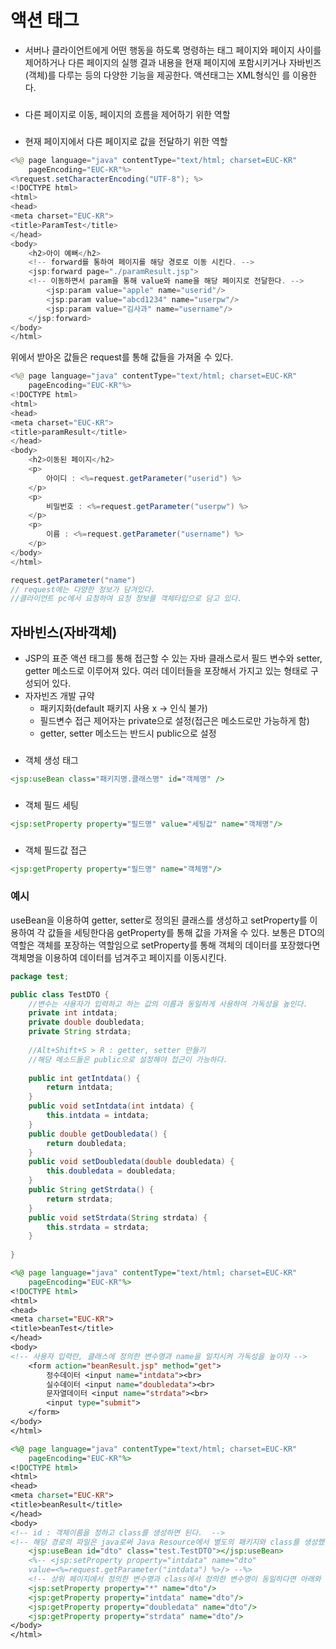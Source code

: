 # 액션 태그
* 서버나 클라이언트에게 어떤 행동을 하도록 명령하는 태그
페이지와 페이지 사이를 제어하거나 다른 페이지의 실행 결과 내용을 현재 페이지에 포함시키거나 자바빈즈(객체)를 다루는 등의 다양한 기능을 제공한다. 
액션태그는 XML형식인 <jsp : />를 이용한다.
### <JSP  : forward/>
* 다른 페이지로 이동, 페이지의 흐름을 제어하기 위한 역할
### <JSP  : param/>
* 현재 페이지에서 다른 페이지로 값을 전달하기 위한 역할


```java
<%@ page language="java" contentType="text/html; charset=EUC-KR"
    pageEncoding="EUC-KR"%>
<%request.setCharacterEncoding("UTF-8"); %>
<!DOCTYPE html>
<html>
<head>
<meta charset="EUC-KR">
<title>ParamTest</title>
</head>
<body>
	<h2>아이 예뻐</h2>
	<!-- forward를 통하여 페이지를 해당 경로로 이동 시킨다. -->
	<jsp:forward page="./paramResult.jsp">
	<!-- 이동하면서 param을 통해 value와 name을 해당 페이지로 전달한다. -->
		<jsp:param value="apple" name="userid"/>
		<jsp:param value="abcd1234" name="userpw"/>
		<jsp:param value="김사과" name="username"/>
	</jsp:forward>
</body>
</html>
```
위에서 받아온 값들은 request를 통해 값들을 가져올 수 있다.
```java
<%@ page language="java" contentType="text/html; charset=EUC-KR"
    pageEncoding="EUC-KR"%>
<!DOCTYPE html>
<html>
<head>
<meta charset="EUC-KR">
<title>paramResult</title>
</head>
<body>
	<h2>이동된 페이지</h2>
	<p>
		아이디 : <%=request.getParameter("userid") %>
	</p>
	<p>
		비밀번호 : <%=request.getParameter("userpw") %>
	</p>
	<p>
		이름 : <%=request.getParameter("username") %>
	</p>
</body>
</html>
```
>
```java
request.getParameter("name")
// request에는 다양한 정보가 담겨있다. 
//클라이언트 pc에서 요청하여 요청 정보를 객체타입으로 담고 있다.
```

## 자바빈스(자바객체)
* JSP의 표준 액션 태그를 통해 접근할 수 있는 자바 클래스로서 필드 변수와 setter, getter 메소드로 이루어져 있다. 여러 데이터들을 포장해서 가지고 있는 형태로 구성되어 있다.
* 자자빈즈 개발 규약
  * 패키지화(default 패키지 사용 x -> 인식 불가)
  * 필드변수 접근 제어자는 private으로 설정(접근은 메소드로만 가능하게 함)
  * getter, setter 메소드는 반드시 public으로 설정
### <jsp :  useBean/>
* 객체 생성 태그

>
```jsp
<jsp:useBean class="패키지명.클래스명" id="객체명" />
```



### <jsp :  setProperty/>
* 객체 필드 세팅

>
```jsp
<jsp:setProperty property="필드명" value="세팅값" name="객체명"/>
```

### <jsp :  getProperty/>
* 객체 필드값 접근

>
```jsp
<jsp:getProperty property="필드명" name="객체명"/>
```

### 예시
useBean을 이용하여 getter, setter로 정의된 클래스를 생성하고 
setProperty를 이용하여 각 값들을 세팅한다음 getProperty를 통해 값을 가져올 수 있다. 
보통은 DTO의 역할은 객체를 포장하는 역할임으로 setProperty를 통해 객체의 데이터를 포장했다면 객체명을 이용하여 데이터를 넘겨주고 페이지를 이동시킨다. 
```java
package test;

public class TestDTO {
	//변수는 사용자가 입력하고 하는 값의 이름과 동일하게 사용하여 가독성을 높인다.
	private int intdata;
	private double doubledata;
	private String strdata;
	
	//Alt+Shift+S > R : getter, setter 만들기
	//해당 메소드들은 public으로 설정해야 접근이 가능하다. 
	
	public int getIntdata() {
		return intdata;
	}
	public void setIntdata(int intdata) {
		this.intdata = intdata;
	}
	public double getDoubledata() {
		return doubledata;
	}
	public void setDoubledata(double doubledata) {
		this.doubledata = doubledata;
	}
	public String getStrdata() {
		return strdata;
	}
	public void setStrdata(String strdata) {
		this.strdata = strdata;
	}
	
}

```
```jsp
<%@ page language="java" contentType="text/html; charset=EUC-KR"
    pageEncoding="EUC-KR"%>
<!DOCTYPE html>
<html>
<head>
<meta charset="EUC-KR">
<title>beanTest</title>
</head>
<body>
<!-- 사용자 입력란, 클래스에 정의한 변수명과 name을 일치시켜 가독성을 높이자 -->
	<form action="beanResult.jsp" method="get">
		정수데이터 <input name="intdata"><br>
		실수데이터 <input name="doubledata"><br>
		문자열데이터 <input name="strdata"><br>
		<input type="submit">
	</form>
</body>
</html>
```
```jsp
<%@ page language="java" contentType="text/html; charset=EUC-KR"
    pageEncoding="EUC-KR"%>
<!DOCTYPE html>
<html>
<head>
<meta charset="EUC-KR">
<title>beanResult</title>
</head>
<body>
<!-- id : 객체이름을 정하고 class를 생성하면 된다.  -->
<!-- 해당 경로의 파일은 java로써 Java Resource에서 별도의 패키지와 class를 생성했다.  -->
	<jsp:useBean id="dto" class="test.TestDTO"></jsp:useBean>
	<%-- <jsp:setProperty property="intdata" name="dto" 
	value=<%=request.getParameter("intdata") %>/> --%>
	<!-- 상위 페이지에서 정의한 변수명과 class에서 정의한 변수명이 동일하다면 아래와 같이 사용이 가능하다. -->
	<jsp:setProperty property="*" name="dto"/>
	<jsp:getProperty property="intdata" name="dto"/>
	<jsp:getProperty property="doubledata" name="dto"/>
	<jsp:getProperty property="strdata" name="dto"/>
</body>
</html>
```



